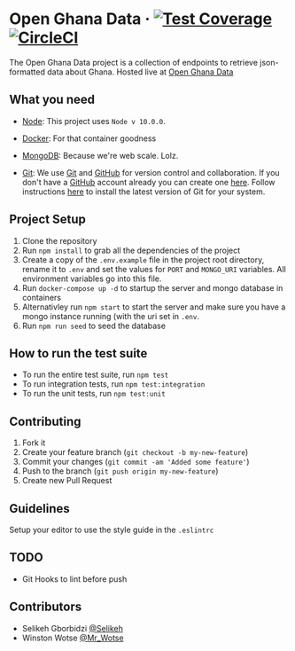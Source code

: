# Open Ghana Data &middot; [![Test Coverage](https://api.codeclimate.com/v1/badges/cf4ae28d305976e5704b/test_coverage)](https://codeclimate.com/github/oddoye-david/open-gh-data) [![CircleCI](https://circleci.com/gh/oddoye-david/open-gh-data/tree/master.svg?style=svg)](https://circleci.com/gh/oddoye-david/open-gh-data/tree/master)

The Open Ghana Data project is a collection of endpoints to retrieve json-formatted data about Ghana. Hosted live at [Open Ghana Data](https://open-gh-data.herokuapp.com/documentation)

## What you need

- [Node](https://nodejs.org/): This project uses `Node v 10.0.0`.
- [Docker](https://docker.com): For that container goodness

- [MongoDB](https://mongodb.com): Because we're web scale. Lolz.

- [Git](https://git-scm.com): We use [Git](https://git-scm.com) and [GitHub](https://github.com) for version control and collaboration.
  If you don't have a [GitHub](https://github.com) account already you can create one [here](https://github.com/join).
  Follow instructions [here](https://git-scm.com/downloads) to install the latest version of Git for your system.

## Project Setup

1.  Clone the repository
2.  Run `npm install` to grab all the dependencies of the project
3.  Create a copy of the `.env.example` file in the project root directory, rename it to `.env` and set the values for `PORT` and `MONGO_URI` variables. All environment variables go into this file.
4.  Run `docker-compose up -d` to startup the server and mongo database in containers
5.  Alternativley run `npm start` to start the server and make sure you have a mongo instance running (with the uri set in `.env`.
6.  Run `npm run seed` to seed the database

## How to run the test suite

- To run the entire test suite, run `npm test`
- To run integration tests, run `npm test:integration`
- To run the unit tests, run `npm test:unit`

## Contributing

1.  Fork it
2.  Create your feature branch (`git checkout -b my-new-feature`)
3.  Commit your changes (`git commit -am 'Added some feature'`)
4.  Push to the branch (`git push origin my-new-feature`)
5.  Create new Pull Request

## Guidelines

Setup your editor to use the style guide in the `.eslintrc`

## TODO

- Git Hooks to lint before push

## Contributors

- Selikeh Gborbidzi [@Selikeh](https://twitter.com/Selikeh)
- Winston Wotse [@Mr_Wotse](https://twitter.com/Mr_Wotse)
